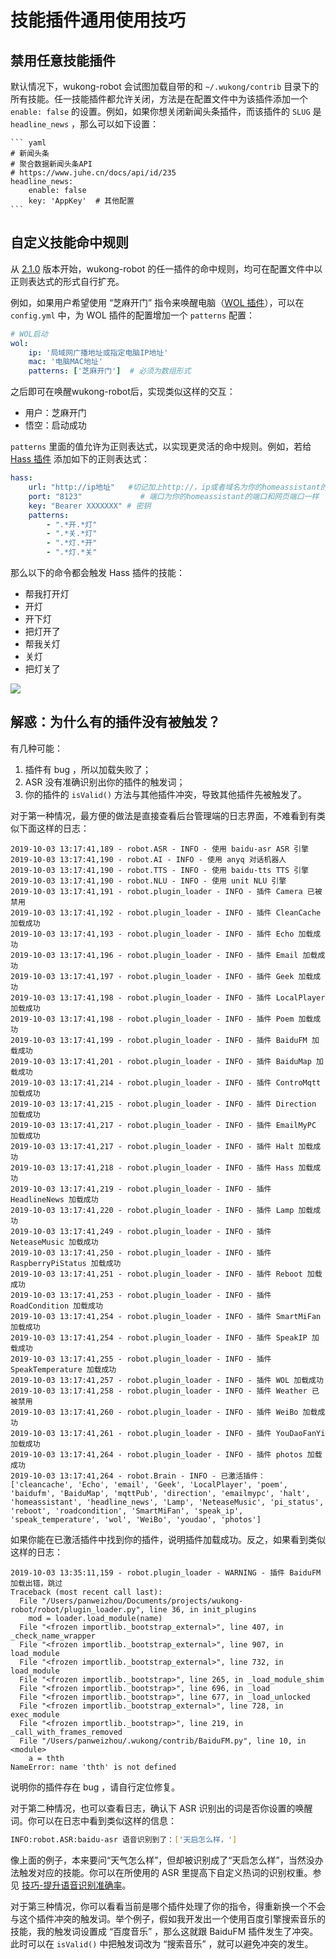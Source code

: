 # 技能插件通用使用技巧

## 禁用任意技能插件 ###

默认情况下，wukong-robot 会试图加载自带的和 `~/.wukong/contrib` 目录下的所有技能。任一技能插件都允许关闭，方法是在配置文件中为该插件添加一个 `enable: false` 的设置。例如，如果你想关闭新闻头条插件，而该插件的 `SLUG` 是 `headline_news` ，那么可以如下设置：

    ``` yaml
	# 新闻头条
	# 聚合数据新闻头条API
	# https://www.juhe.cn/docs/api/id/235
    headline_news:
	    enable: false
		key: 'AppKey'  # 其他配置
    ```

## 自定义技能命中规则 ###

从 [2.1.0](https://github.com/wzpan/wukong-robot/wiki/update-notes#210%E4%BB%A3%E5%8F%B7%E6%95%96%E4%B8%99) 版本开始，wukong-robot 的任一插件的命中规则，均可在配置文件中以正则表达式的形式自行扩充。

例如，如果用户希望使用 “芝麻开门” 指令来唤醒电脑（[WOL 插件](https://wukong.hahack.com/#/contrib?id=wol)），可以在 `config.yml` 中，为 WOL 插件的配置增加一个 `patterns` 配置：

``` yaml
# WOL启动
wol:
    ip: '局域网广播地址或指定电脑IP地址'
    mac: '电脑MAC地址'
    patterns: ['芝麻开门']  # 必须为数组形式
```

之后即可在唤醒wukong-robot后，实现类似这样的交互：

* 用户：芝麻开门
* 悟空：启动成功 

`patterns` 里面的值允许为正则表达式，以实现更灵活的命中规则。例如，若给 [Hass 插件](https://wukong.hahack.com/#/contrib?id=hass) 添加如下的正则表达式：

``` yaml
hass:
    url: "http://ip地址"   #切记加上http://，ip或者域名为你的homeassistant的主机
    port: "8123"             # 端口为你的homeassistant的端口和网页端口一样
    key: "Bearer XXXXXXX" # 密钥
    patterns:
        - ".*开.*灯"
        - ".*关.*灯"
        - ".*灯.*开"
        - ".*灯.*关"
```

那么以下的命令都会触发 Hass 插件的技能：

* 帮我打开灯
* 开灯
* 开下灯
* 把灯开了
* 帮我关灯
* 关灯
* 把灯关了

![](https://hahack-1253537070.cos.ap-chengdu.myqcloud.com/images/wukong-docs/hass-7.png)

## 解惑：为什么有的插件没有被触发？ ###

有几种可能：

1. 插件有 bug ，所以加载失败了；
2. ASR 没有准确识别出你的插件的触发词；
3. 你的插件的 `isValid()` 方法与其他插件冲突，导致其他插件先被触发了。

对于第一种情况，最方便的做法是直接查看后台管理端的日志界面，不难看到有类似下面这样的日志：

```
2019-10-03 13:17:41,189 - robot.ASR - INFO - 使用 baidu-asr ASR 引擎
2019-10-03 13:17:41,190 - robot.AI - INFO - 使用 anyq 对话机器人
2019-10-03 13:17:41,190 - robot.TTS - INFO - 使用 baidu-tts TTS 引擎
2019-10-03 13:17:41,190 - robot.NLU - INFO - 使用 unit NLU 引擎
2019-10-03 13:17:41,191 - robot.plugin_loader - INFO - 插件 Camera 已被禁用
2019-10-03 13:17:41,192 - robot.plugin_loader - INFO - 插件 CleanCache 加载成功 
2019-10-03 13:17:41,193 - robot.plugin_loader - INFO - 插件 Echo 加载成功 
2019-10-03 13:17:41,196 - robot.plugin_loader - INFO - 插件 Email 加载成功 
2019-10-03 13:17:41,197 - robot.plugin_loader - INFO - 插件 Geek 加载成功 
2019-10-03 13:17:41,198 - robot.plugin_loader - INFO - 插件 LocalPlayer 加载成功 
2019-10-03 13:17:41,198 - robot.plugin_loader - INFO - 插件 Poem 加载成功 
2019-10-03 13:17:41,199 - robot.plugin_loader - INFO - 插件 BaiduFM 加载成功 
2019-10-03 13:17:41,201 - robot.plugin_loader - INFO - 插件 BaiduMap 加载成功 
2019-10-03 13:17:41,214 - robot.plugin_loader - INFO - 插件 ControMqtt 加载成功 
2019-10-03 13:17:41,215 - robot.plugin_loader - INFO - 插件 Direction 加载成功 
2019-10-03 13:17:41,217 - robot.plugin_loader - INFO - 插件 EmailMyPC 加载成功 
2019-10-03 13:17:41,217 - robot.plugin_loader - INFO - 插件 Halt 加载成功 
2019-10-03 13:17:41,218 - robot.plugin_loader - INFO - 插件 Hass 加载成功 
2019-10-03 13:17:41,219 - robot.plugin_loader - INFO - 插件 HeadlineNews 加载成功 
2019-10-03 13:17:41,220 - robot.plugin_loader - INFO - 插件 Lamp 加载成功 
2019-10-03 13:17:41,249 - robot.plugin_loader - INFO - 插件 NeteaseMusic 加载成功 
2019-10-03 13:17:41,250 - robot.plugin_loader - INFO - 插件 RaspberryPiStatus 加载成功 
2019-10-03 13:17:41,251 - robot.plugin_loader - INFO - 插件 Reboot 加载成功 
2019-10-03 13:17:41,253 - robot.plugin_loader - INFO - 插件 RoadCondition 加载成功 
2019-10-03 13:17:41,254 - robot.plugin_loader - INFO - 插件 SmartMiFan 加载成功 
2019-10-03 13:17:41,254 - robot.plugin_loader - INFO - 插件 SpeakIP 加载成功 
2019-10-03 13:17:41,255 - robot.plugin_loader - INFO - 插件 SpeakTemperature 加载成功 
2019-10-03 13:17:41,257 - robot.plugin_loader - INFO - 插件 WOL 加载成功 
2019-10-03 13:17:41,258 - robot.plugin_loader - INFO - 插件 Weather 已被禁用
2019-10-03 13:17:41,260 - robot.plugin_loader - INFO - 插件 WeiBo 加载成功 
2019-10-03 13:17:41,261 - robot.plugin_loader - INFO - 插件 YouDaoFanYi 加载成功 
2019-10-03 13:17:41,264 - robot.plugin_loader - INFO - 插件 photos 加载成功 
2019-10-03 13:17:41,264 - robot.Brain - INFO - 已激活插件：['cleancache', 'Echo', 'email', 'Geek', 'LocalPlayer', 'poem', 'baidufm', 'BaiduMap', 'mqttPub', 'direction', 'emailmypc', 'halt', 'homeassistant', 'headline_news', 'Lamp', 'NeteaseMusic', 'pi_status', 'reboot', 'roadcondition', 'SmartMiFan', 'speak_ip', 'speak_temperature', 'wol', 'WeiBo', 'youdao', 'photos']
```

如果你能在已激活插件中找到你的插件，说明插件加载成功。反之，如果看到类似这样的日志：

```
2019-10-03 13:35:11,159 - robot.plugin_loader - WARNING - 插件 BaiduFM 加载出错，跳过
Traceback (most recent call last):
  File "/Users/panweizhou/Documents/projects/wukong-robot/robot/plugin_loader.py", line 36, in init_plugins
    mod = loader.load_module(name)
  File "<frozen importlib._bootstrap_external>", line 407, in _check_name_wrapper
  File "<frozen importlib._bootstrap_external>", line 907, in load_module
  File "<frozen importlib._bootstrap_external>", line 732, in load_module
  File "<frozen importlib._bootstrap>", line 265, in _load_module_shim
  File "<frozen importlib._bootstrap>", line 696, in _load
  File "<frozen importlib._bootstrap>", line 677, in _load_unlocked
  File "<frozen importlib._bootstrap_external>", line 728, in exec_module
  File "<frozen importlib._bootstrap>", line 219, in _call_with_frames_removed
  File "/Users/panweizhou/.wukong/contrib/BaiduFM.py", line 10, in <module>
    a = thth
NameError: name 'thth' is not defined
```

说明你的插件存在 bug ，请自行定位修复。

对于第二种情况，也可以查看日志，确认下 ASR 识别出的词是否你设置的唤醒词。你可以在日志中看到类似这样的信息：

``` bash
INFO:robot.ASR:baidu-asr 语音识别到了：['天启怎么样，']
```

像上面的例子，本来要问“天气怎么样”，但却被识别成了“天启怎么样”，当然没办法触发对应的技能。你可以在所使用的 ASR 里提高下自定义热词的识别权重。参见 [技巧-提升语音识别准确率](/tips?id=_4-提升语音识别准确率)。

对于第三种情况，你可以看看当前是哪个插件处理了你的指令，得重新换一个不会与这个插件冲突的触发词。举个例子，假如我开发出一个使用百度引擎搜索音乐的技能，我的触发词设置成 “百度音乐” ，那么这就跟 BaiduFM 插件发生了冲突。此时可以在 `isValid()` 中把触发词改为 “搜索音乐” ，就可以避免冲突的发生。


